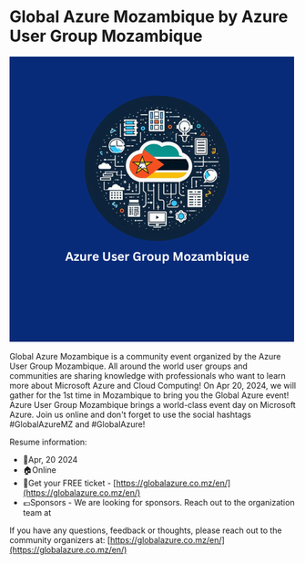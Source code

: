 # Global Azure Mozambique by Azure User Group Mozambique 

[![Azure User Group Mozambique](AZUGMZ.png "Visit us here!")](https://globalazure.co.mz/en/)

Global Azure Mozambique is a community event organized by the Azure User Group Mozambique.
All around the world user groups and communities are sharing knowledge with professionals who want to learn more about Microsoft Azure and Cloud Computing!
On Apr 20, 2024, we will gather for the 1st time in Mozambique to bring you the Global Azure event! Azure User Group Mozambique brings a world-class event day on Microsoft Azure. Join us online and don't forget to use the social hashtags #GlobalAzureMZ and #GlobalAzure!



Resume information:
* 📅Apr, 20 2024
* 🏠Online
* 🎫Get your FREE ticket - [https://globalazure.co.mz/en/](https://globalazure.co.mz/en/)
* 💶Sponsors - We are looking for sponsors. Reach out to the organization team at 

If you have any questions, feedback or thoughts, please reach out to the community organizers at: [https://globalazure.co.mz/en/](https://globalazure.co.mz/en/)
